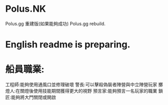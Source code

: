 # Polus.NK
Polus.gg 重建版(如果能夠成功)
Polus.gg rebuild.

# English readme is preparing.

# 船員職業:
工程師:能夠使用通風口並修理破壞
警長:可以擊殺偽裝者陣營與中立陣營玩家
擲燈人:在關燈後使用技能期間獲得更大的視野
預言家:能夠預言一名玩家的職業
鎖匠:能夠將大門關閉或開啟
